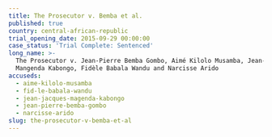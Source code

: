 ```yaml
---
title: The Prosecutor v. Bemba et al.
published: true
country: central-african-republic
trial_opening_date: 2015-09-29 00:00:00
case_status: 'Trial Complete: Sentenced'
long_name: >-
  The Prosecutor v. Jean-Pierre Bemba Gombo, Aimé Kilolo Musamba, Jean-Jacques
  Mangenda Kabongo, Fidèle Babala Wandu and Narcisse Arido
accuseds:
  - aime-kilolo-musamba
  - fid-le-babala-wandu
  - jean-jacques-magenda-kabongo
  - jean-pierre-bemba-gombo
  - narcisse-arido
slug: the-prosecutor-v-bemba-et-al
---
```


